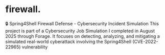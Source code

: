 # firewall.
🔒 Spring4Shell Firewall Defense - Cybersecurity Incident Simulation This project is part of a Cybersecurity Job Simulation I completed in August 2025 through Forage. It focuses on detecting, analyzing, and mitigating a simulated real-world cyberattack involving the Spring4Shell (CVE-2022-22965) vulnerability 
